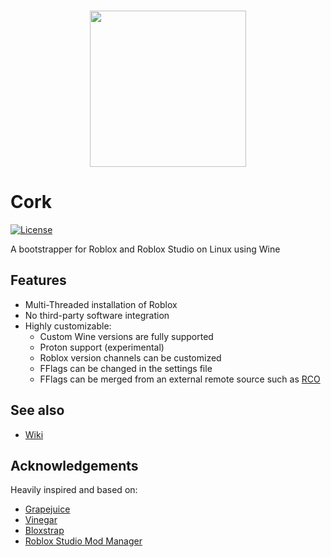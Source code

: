 <p align="center">
    <br/>
    <img src="https://github.com/Bugadinho/Cork/raw/master/resources/cork.svg" height="250"/>
    <br/>
    <h1>Cork</h1>
<p>

[![License](https://img.shields.io/github/license/Bugadinho/Cork)](https://github.com/Bugadinho/Cork/blob/master/LICENSE)

A bootstrapper for Roblox and Roblox Studio on Linux using Wine

## Features
* Multi-Threaded installation of Roblox
* No third-party software integration
* Highly customizable:
    * Custom Wine versions are fully supported
    * Proton support (experimental)
    * Roblox version channels can be customized
    * FFlags can be changed in the settings file
    * FFlags can be merged from an external remote source such as [RCO](https://github.com/L8X/Roblox-Client-Optimizer)

## See also
* [Wiki](https://github.com/Bugadinho/Cork/wiki)

## Acknowledgements
Heavily inspired and based on:
* [Grapejuice](https://gitlab.com/brinkervii/grapejuice)
* [Vinegar](https://github.com/vinegarhq/vinegar)
* [Bloxstrap](https://github.com/pizzaboxer/bloxstrap)
* [Roblox Studio Mod Manager](https://github.com/MaximumADHD/Roblox-Studio-Mod-Manager)